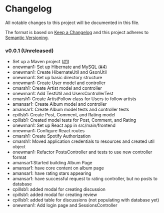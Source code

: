 # Changelog
All notable changes to this project will be documented in this file.

The format is based on [Keep a Changelog](http://keepachangelog.com/en/1.0.0/)
and this project adheres to [Semantic Versioning](http://semver.org/spec/v2.0.0.html).

### v0.0.1 (Unreleased)

- Set up a Maven project ([#1](https://github.swarthmore.edu/CS71-F17/group-swatify/issues/1))
- onewman1: Set up Hibernate and MySQL ([#4](https://github.swarthmore.edu/CS71-F17/group-swatify/issues/4))
- onewman1: Create HibernateUtil and GsonUtil
- onewman1: Set up basic directory structure
- onewman1: Create User model and controller
- cmarsh1: Create Artist model and controller
- onewman1: Add TestUtil and UsersControllerTest
- cmarsh1: Create ArtistFollow class for Users to follow artists
- amansar1: Create Album model and controller
- amansar1: Create Album model tests and controller tests
- cpillsb1: Create Post, Comment, and Rating model
- cpillsb1: Created model tests for Post, Comment, and Rating
- onewman1: Set up React app in src/main/frontend
- onewman1: Configure React routes
- cmarsh1: Create Spotify Authorization
- cmarsh1: Moved application credentials to resources and created util object
- onewman1: Refactor PostsController and tests to use new controller format
- amansar1:Started building Album Page
- amansar1: have core content on album page
- amansar1: have rating stars appearing
- amansar1: have successful request to rating controller, but no posts to database
- cpillsb1: added modal for creating discussion
- cpillsb1: added modal for creating review
- cpillsb1: added table for discussions (not populating with database yet)
- onewman1: Add login page and SessionsController
